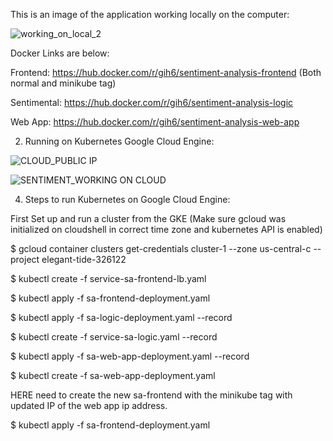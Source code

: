 


This is an image of the application working locally on the computer:

![working_on_local_2](https://user-images.githubusercontent.com/54678622/137012921-e5dad229-3217-486f-852b-82b3fef5cb9a.PNG)

Docker Links are below: 

Frontend: https://hub.docker.com/r/gih6/sentiment-analysis-frontend (Both normal and minikube tag)

Sentimental: https://hub.docker.com/r/gih6/sentiment-analysis-logic 

Web App: https://hub.docker.com/r/gih6/sentiment-analysis-web-app 

2. Running on Kubernetes Google Cloud Engine:


![CLOUD_PUBLIC IP](https://user-images.githubusercontent.com/54678622/137013074-6a94414d-4ee3-4414-b48d-9436f73377a2.PNG)

 ![SENTIMENT_WORKING ON CLOUD](https://user-images.githubusercontent.com/54678622/137013239-b2bedf1d-b94e-4098-86cf-a79e2925587d.PNG)

4. Steps to run Kubernetes on Google Cloud Engine:

First Set up and run a cluster from the GKE (Make sure gcloud was initialized on cloudshell in correct time zone and kubernetes API is enabled)

$ gcloud container clusters get-credentials cluster-1 --zone us-central-c --project elegant-tide-326122

$ kubectl create -f service-sa-frontend-lb.yaml

$ kubectl apply -f sa-frontend-deployment.yaml

$ kubectl apply -f sa-logic-deployment.yaml --record

$ kubectl create -f service-sa-logic.yaml --record

$ kubectl apply -f sa-web-app-deployment.yaml --record

$ kubectl create -f sa-web-app-deployment.yaml

HERE need to create the new sa-frontend with the minikube tag with updated IP of the web app ip address.

$ kubectl apply -f sa-frontend-deployment.yaml




